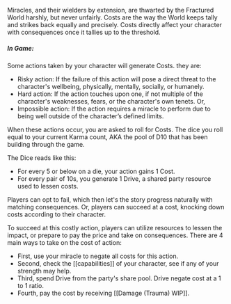 Miracles, and their wielders by extension, are thwarted by the Fractured World harshly, but never unfairly. Costs are the way the World keeps tally and strikes back equally and precisely. Costs directly affect your character with consequences once it tallies up to the threshold.
##### In Game: 
Some actions taken by your character will generate Costs. they are:
- Risky action: If the failure of this action will pose a direct threat to the character's wellbeing, physically, mentally, socially, or humanely.
- Hard action: If the action touches upon one, if not multiple of the character's weaknesses, fears, or the character's own tenets. Or, 
- Impossible action: If the action requires a miracle to perform due to being well outside of the character’s defined limits. 

When these actions occur, you are asked to roll for Costs. The dice you roll equal to your current Karma count, AKA the pool of D10 that has been building through the game. 

The Dice reads like this: 
- For every 5 or below on a die, your action gains 1 Cost.
- For every pair of 10s, you generate 1 Drive, a shared party resource used to lessen costs.

Players can opt to fail, which then let's the story progress naturally with matching consequences. Or, players can succeed at a cost, knocking down costs according to their character.

To succeed at this costly action, players can utilize resources to lessen the impact, or prepare to pay the price and take on consequences. There are 4 main ways to take on the cost of action: 
- First, use your miracle to negate all costs for this action.
- Second, check the [[capabilities]] of your character, see if any of your strength may help.
- Third, spend Drive from the party's share pool. Drive negate cost at a 1 to 1 ratio.
- Fourth, pay the cost by receiving [[Damage (Trauma) WIP]]. 